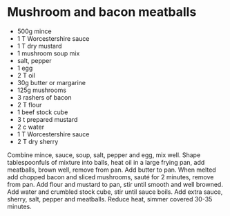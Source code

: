 # Mushroom and bacon meatballs

* 500g mince
* 1 T Worcestershire sauce
* 1 T dry mustard
* 1 mushroom soup mix
* salt, pepper
* 1 egg
* 2 T oil
* 30g butter or margarine
* 125g mushrooms
* 3 rashers of bacon
* 2 T flour
* 1 beef stock cube
* 3 t prepared mustard
* 2 c water
* 1 T Worcestershire sauce
* 2 T dry sherry

Combine mince,  sauce, soup, salt, pepper and egg, mix well.  Shape tablespoonfuls of mixture into balls, heat oil in a large frying pan, add meatballs, brown well, remove from pan.  Add butter to pan.  When melted add chopped bacon and sliced mushrooms, sauté for 2 minutes, remove from pan.  Add flour and mustard to pan, stir until smooth and well browned.  Add water and crumbled stock cube, stir until sauce boils.  Add extra sauce, sherry, salt, pepper and meatballs.  Reduce heat, simmer covered 30-35 minutes.

